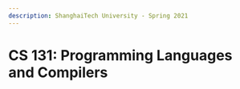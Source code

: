 ```yaml
---
description: ShanghaiTech University - Spring 2021
---
```


# CS 131: Programming Languages and Compilers

